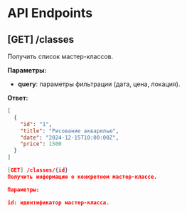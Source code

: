 # API Endpoints

## [GET] /classes
Получить список мастер-классов.

**Параметры:**
- **query**: параметры фильтрации (дата, цена, локация).

**Ответ:**
```json
[
  {
    "id": "1",
    "title": "Рисование акварелью",
    "date": "2024-12-15T10:00:00Z",
    "price": 1500
  }
]

[GET] /classes/{id}
Получить информацию о конкретном мастер-классе.

Параметры:

id: идентификатор мастер-класса.